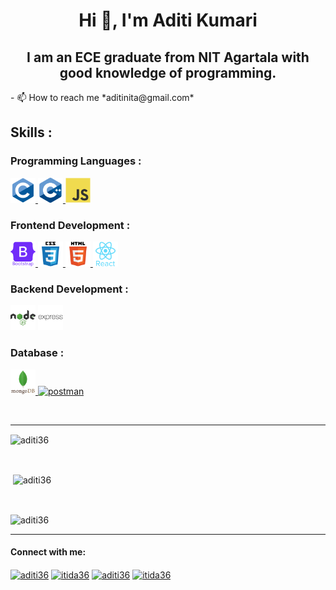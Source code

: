 <h1 align="center">Hi 👋, I'm Aditi Kumari</h1>

<h2 align="center">I am an ECE graduate from NIT Agartala with good knowledge of programming.</h2>
<!-- <br>
<p align="left"> <img src="https://komarev.com/ghpvc/?username=aditi36&label=Profile%20views&color=0e75b6&style=flat" alt="aditi36" /> </p> -->
- 📫 How to reach me  *aditinita@gmail.com*
<br>

<h2 align="left">Skills :</h2>
<h3 align="left">Programming Languages :</h3>
<p align="left"> <a href="https://www.cprogramming.com/" target="_blank" rel="noreferrer"> <img src="https://raw.githubusercontent.com/devicons/devicon/master/icons/c/c-original.svg" alt="c" width="40" height="40"/> </a>
 <a href="https://www.w3schools.com/cpp/" target="_blank" rel="noreferrer"> <img src="https://raw.githubusercontent.com/devicons/devicon/master/icons/cplusplus/cplusplus-original.svg" alt="cplusplus" width="40" height="40"/>
 <a href="https://developer.mozilla.org/en-US/docs/Web/JavaScript" target="_blank" rel="noreferrer"> <img src="https://raw.githubusercontent.com/devicons/devicon/master/icons/javascript/javascript-original.svg" alt="javascript" width="40" height="40"/> </a></p>

<h3 align="left">Frontend Development :</h3>
 <p align="left">
  <a href="https://getbootstrap.com" target="_blank" rel="noreferrer"> <img src="https://raw.githubusercontent.com/devicons/devicon/master/icons/bootstrap/bootstrap-plain-wordmark.svg" alt="bootstrap" width="40" height="40"/> </a>
  <a href="https://www.w3schools.com/css/" target="_blank" rel="noreferrer"> <img src="https://raw.githubusercontent.com/devicons/devicon/master/icons/css3/css3-original-wordmark.svg" alt="css3" width="40" height="40"/> </a>
  <a href="https://www.w3.org/html/" target="_blank" rel="noreferrer"> <img src="https://raw.githubusercontent.com/devicons/devicon/master/icons/html5/html5-original-wordmark.svg" alt="html5" width="40" height="40"/> </a>
 <a href="https://reactjs.org/" target="_blank" rel="noreferrer"> <img src="https://raw.githubusercontent.com/devicons/devicon/master/icons/react/react-original-wordmark.svg" alt="react" width="40" height="40"/> </a>
  </p>

<h3 align="left">Backend Development :</h3>
<p align="left">
   <a href="https://nodejs.org" target="_blank" rel="noreferrer"> <img src="https://raw.githubusercontent.com/devicons/devicon/master/icons/nodejs/nodejs-original-wordmark.svg" alt="nodejs" width="40" height="40"/></a>
  <a href="https://expressjs.com" target="_blank" rel="noreferrer"> <img src="https://raw.githubusercontent.com/devicons/devicon/master/icons/express/express-original-wordmark.svg" alt="express" width="40" height="40"/> </a> </p>
   
  <h3 align="left">Database :</h3>
<p align="left">
  <a href="https://www.mongodb.com/" target="_blank" rel="noreferrer"> <img src="https://raw.githubusercontent.com/devicons/devicon/master/icons/mongodb/mongodb-original-wordmark.svg" alt="mongodb" width="40" height="40"/> </a> </a> <a href="https://postman.com" target="_blank" rel="noreferrer"> <img src="https://www.vectorlogo.zone/logos/getpostman/getpostman-icon.svg" alt="postman" width="40" height="40"/> </a> </p>
<br>
<hr>

<p><img align="center" src="https://github-readme-stats.vercel.app/api/top-langs?username=aditi36&show_icons=true&locale=en&layout=compact" alt="aditi36" /></p>
<br>
<p>&nbsp;<img align="center" src="https://github-readme-stats.vercel.app/api?username=aditi36&show_icons=true&locale=en" alt="aditi36" /></p>
<br>

<p><img align="center" src="https://github-readme-streak-stats.herokuapp.com/?user=aditi36&" alt="aditi36" /></p>
<hr>

<h4 align="left">Connect with me:</h4>
<p align="left">
<a href="https://linkedin.com/in/aditi36" target="blank"><img align="center" src="https://raw.githubusercontent.com/rahuldkjain/github-profile-readme-generator/master/src/images/icons/Social/linked-in-alt.svg" alt="aditi36" height="30" width="40" /></a>
<a href="https://www.hackerrank.com/itida36" target="blank"><img align="center" src="https://raw.githubusercontent.com/rahuldkjain/github-profile-readme-generator/master/src/images/icons/Social/hackerrank.svg" alt="itida36" height="30" width="40" /></a>
<a href="https://www.leetcode.com/aditi36" target="blank"><img align="center" src="https://raw.githubusercontent.com/rahuldkjain/github-profile-readme-generator/master/src/images/icons/Social/leet-code.svg" alt="aditi36" height="30" width="40" /></a>
<a href="https://auth.geeksforgeeks.org/user/itida36" target="blank"><img align="center" src="https://raw.githubusercontent.com/rahuldkjain/github-profile-readme-generator/master/src/images/icons/Social/geeks-for-geeks.svg" alt="itida36" height="30" width="40" /></a>
</p>


